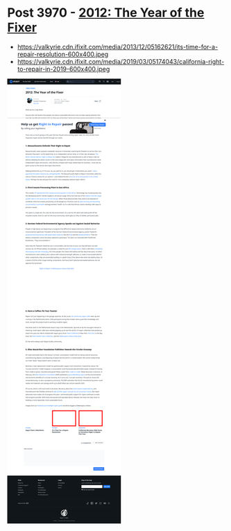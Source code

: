 # Post 3970 - [2012: The Year of the Fixer](https://www.ifixit.com/News/3970/2012-the-year-of-the-fixer)

- https://valkyrie.cdn.ifixit.com/media/2013/12/05162621/its-time-for-a-repair-resolution-600x400.jpeg
- https://valkyrie.cdn.ifixit.com/media/2019/03/05174043/california-right-to-repair-in-2019-600x400.jpeg

![screencap](screenshots/5d35a315-e9d4-4d36-8377-e2d3a1084cf0.png)
